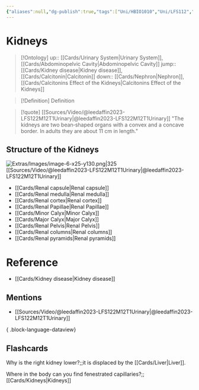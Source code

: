 ```yaml
---
{"aliases":null,"dg-publish":true,"tags":["Uni/HBIO1010","Uni/LFS112","flashcards/LFS112"],"permalink":"/cards/kidneys/","dgPassFrontmatter":true}
---
```


# Kidneys

> [!Ontology]
> up:: [[Cards/Urinary System\|Urinary System]], [[Cards/Abdominopelvic Cavity\|Abdominopelvic Cavity]]
> jump:: [[Cards/Kidney disease\|Kidney disease]], [[Cards/Calcitonin\|Calcitonin]]
> down:: [[Cards/Nephron\|Nephron]], [[Cards/Calcitonins Effect of the Kidneys\|Calcitonins Effect of the Kidneys]]

> [!Definition] Definition

> [!quote] [[Sources/Video/@leedaffin2023-LFS122M12T1Urinary\|@leedaffin2023-LFS122M12T1Urinary]]
> "The kidneys are two bean‐shaped organs with a convex and a concave border. In adults they are about 11 cm in length."

## Structure of the Kidneys

![Extras/Images/image-6-x25-y130.png|325](/img/user/Extras/Images/image-6-x25-y130.png)
[[Sources/Video/@leedaffin2023-LFS122M12T1Urinary\|@leedaffin2023-LFS122M12T1Urinary]]

- [[Cards/Renal capsule\|Renal capsule]]
- [[Cards/Renal medulla\|Renal medulla]]
- [[Cards/Renal cortex\|Renal cortex]]
- [[Cards/Renal Papillae\|Renal Papillae]]
- [[Cards/Minor Calyx\|Minor Calyx]]
- [[Cards/Major Calyx\|Major Calyx]]
- [[Cards/Renal Pelvis\|Renal Pelvis]]
- [[Cards/Renal columns\|Renal columns]]
- [[Cards/Renal pyramids\|Renal pyramids]]

# Reference

- [[Cards/Kidney disease\|Kidney disease]]

## Mentions

- [[Sources/Video/@leedaffin2023-LFS122M12T1Urinary\|@leedaffin2023-LFS122M12T1Urinary]]

{ .block-language-dataview}

## Flashcards

Why is the right kidney lower?;;it is displaced by the [[Cards/Liver\|Liver]].
<!--SR:!2024-09-14,12,230-->

Where in the body can you find fenestrated capillaries?;;[[Cards/Kidneys\|Kidneys]]
<!--SR:!2024-09-03,1,130-->
